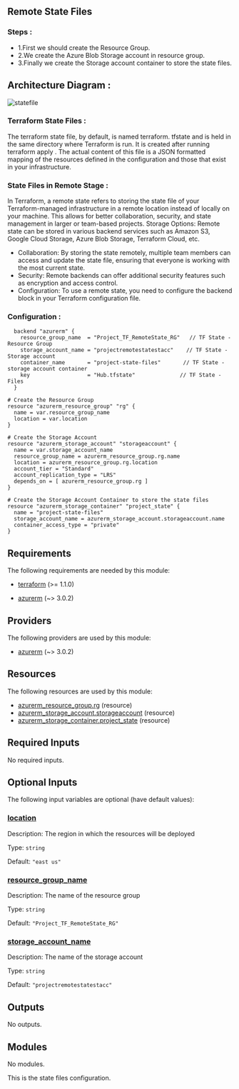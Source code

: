 <!-- BEGIN_TF_DOCS -->
## Remote State Files

### Steps :
- 1.First we should create the Resource Group.
- 2.We create the Azure Blob Storage account in resource group.
- 3.Finally we create the Storage account container to store the state files.

## Architecture Diagram :
![statefile](https://github.com/srinivasan2022/Project/assets/118502121/f74ce2b8-c79e-4588-91ca-91f43dd6301c)

### Terraform State Files :

The terraform state file, by default, is named terraform. tfstate and is held in the same directory where Terraform is run. It is created after running terraform apply . The actual content of this file is a JSON formatted mapping of the resources defined in the configuration and those that exist in your infrastructure.

### State Files in Remote Stage :

In Terraform, a remote state refers to storing the state file of your Terraform-managed infrastructure in a remote location instead of locally on your machine. This allows for better collaboration, security, and state management in larger or team-based projects.
Storage Options: Remote state can be stored in various backend services such as Amazon S3, Google Cloud Storage, Azure Blob Storage, Terraform Cloud, etc.
- Collaboration: By storing the state remotely, multiple team members can access and update the state file, ensuring that everyone is working with the most current state.
- Security: Remote backends can offer additional security features such as encryption and access control.
- Configuration: To use a remote state, you need to configure the backend block in your Terraform configuration file.

### Configuration :
```hcl
  backend "azurerm" {
    resource_group_name  = "Project_TF_RemoteState_RG"   // TF State - Resource Group
    storage_account_name = "projectremotestatestacc"    // TF State - Storage account
    container_name       = "project-state-files"       // TF State - storage account container
    key                  = "Hub.tfstate"              // TF State - Files
  }
```


```hcl
# Create the Resource Group
resource "azurerm_resource_group" "rg" {
  name = var.resource_group_name
  location = var.location
}

# Create the Storage Account
resource "azurerm_storage_account" "storageaccount" {
  name = var.storage_account_name
  resource_group_name = azurerm_resource_group.rg.name
  location = azurerm_resource_group.rg.location
  account_tier = "Standard"
  account_replication_type = "LRS"
  depends_on = [ azurerm_resource_group.rg ]
}

# Create the Storage Account Container to store the state files
resource "azurerm_storage_container" "project_state" {
  name = "project-state-files"
  storage_account_name = azurerm_storage_account.storageaccount.name
  container_access_type = "private"
}
```

<!-- markdownlint-disable MD033 -->
## Requirements

The following requirements are needed by this module:

- <a name="requirement_terraform"></a> [terraform](#requirement\_terraform) (>= 1.1.0)

- <a name="requirement_azurerm"></a> [azurerm](#requirement\_azurerm) (~> 3.0.2)

## Providers

The following providers are used by this module:

- <a name="provider_azurerm"></a> [azurerm](#provider\_azurerm) (~> 3.0.2)

## Resources

The following resources are used by this module:

- [azurerm_resource_group.rg](https://registry.terraform.io/providers/hashicorp/azurerm/latest/docs/resources/resource_group) (resource)
- [azurerm_storage_account.storageaccount](https://registry.terraform.io/providers/hashicorp/azurerm/latest/docs/resources/storage_account) (resource)
- [azurerm_storage_container.project_state](https://registry.terraform.io/providers/hashicorp/azurerm/latest/docs/resources/storage_container) (resource)

<!-- markdownlint-disable MD013 -->
## Required Inputs

No required inputs.

## Optional Inputs

The following input variables are optional (have default values):

### <a name="input_location"></a> [location](#input\_location)

Description: The region in which the resources will be deployed

Type: `string`

Default: `"east us"`

### <a name="input_resource_group_name"></a> [resource\_group\_name](#input\_resource\_group\_name)

Description: The name of the resource group

Type: `string`

Default: `"Project_TF_RemoteState_RG"`

### <a name="input_storage_account_name"></a> [storage\_account\_name](#input\_storage\_account\_name)

Description: The name of the storage account

Type: `string`

Default: `"projectremotestatestacc"`

## Outputs

No outputs.

## Modules

No modules.

This is the state files configuration.

<!-- END_TF_DOCS -->